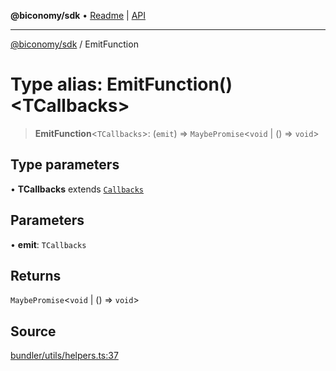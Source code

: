 **@biconomy/sdk** • [Readme](../README.md) \| [API](../globals.md)

***

[@biconomy/sdk](../README.md) / EmitFunction

# Type alias: EmitFunction()\<TCallbacks\>

> **EmitFunction**\<`TCallbacks`\>: (`emit`) => `MaybePromise`\<`void` \| () => `void`\>

## Type parameters

• **TCallbacks** extends [`Callbacks`](Callbacks.md)

## Parameters

• **emit**: `TCallbacks`

## Returns

`MaybePromise`\<`void` \| () => `void`\>

## Source

[bundler/utils/helpers.ts:37](https://github.com/bcnmy/sdk/blob/main/src/bundler/utils/helpers.ts#L37)
